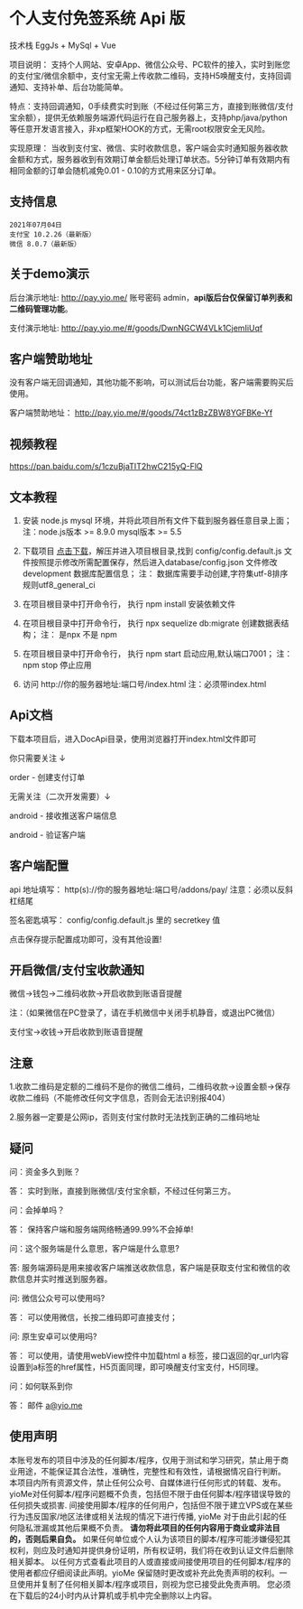 
# 个人支付免签系统 Api 版

  技术栈 EggJs + MySql + Vue

  项目说明： 支持个人网站、安卓App、微信公众号、PC软件的接入，实时到账您的支付宝/微信余额中，支付宝无需上传收款二维码，支持H5唤醒支付，支持回调通知、支持补单、后台功能简单。
  
  特点：支持回调通知，0手续费实时到账（不经过任何第三方，直接到账微信/支付宝余额），提供无依赖服务端源代码运行在自己服务器上，支持php/java/python等任意开发语言接入，非xp框架HOOK的方式，无需root权限安全无风险。

实现原理： 当收到支付宝、微信、实时收款信息，客户端会实时通知服务器收款金额和方式，服务器收到有效期订单金额后处理订单状态。5分钟订单有效期内有相同金额的订单会随机减免0.01 - 0.10的方式用来区分订单。

  
  ## 支持信息
    2021年07月04日
    支付宝 10.2.26（最新版）
    微信 8.0.7（最新版）
  
  ## 关于demo演示
  
  后台演示地址: http://pay.yio.me/ 账号密码 admin，**api版后台仅保留订单列表和二维码管理功能**。
  
  支付演示地址: http://pay.yio.me/#/goods/DwnNGCW4VLk1CjemIiUqf 
  
  ## 客户端赞助地址
  
  没有客户端无回调通知，其他功能不影响，可以测试后台功能，客户端需要购买后使用。

  客户端赞助地址： http://pay.yio.me/#/goods/74ct1zBzZBW8YGFBKe-Yf 
  
  
## 视频教程
    
   https://pan.baidu.com/s/1czuBjaTIT2hwC215yQ-FlQ

## 文本教程

  1. 安装 node.js mysql 环境，并将此项目所有文件下载到服务器任意目录上面；注：node.js版本 >= 8.9.0 mysql版本 >= 5.5

  2. 下载项目 [点击下载](https://github.com/yioMe/nodejs_wx_aipay_api/archive/master.zip "点击下载")，解压并进入项目根目录,找到 config/config.default.js 文件按照提示修改所需配置保存，然后进入database/config.json 文件修改 development 数据库配置信息； 注： 数据库需要手动创建,字符集utf-8排序规则utf8_general_ci

  3. 在项目根目录中打开命令行， 执行 npm install 安装依赖文件

  4. 在项目根目录中打开命令行， 执行 npx sequelize db:migrate  创建数据表结构； 注： 是npx 不是 npm
  
  5. 在项目根目录中打开命令行， 执行 npm start 启动应用,默认端口7001； 注： npm stop 停止应用

  6. 访问 http://你的服务器地址:端口号/index.html 注：必须带index.html


## Api文档

  下载本项目后，进入DocApi目录，使用浏览器打开index.html文件即可

  你只需要关注 ↓

  order - 创建支付订单

  无需关注（二次开发需要）↓

  android - 接收推送客户端信息

  android - 验证客户端
  
 ## 客户端配置

  api 地址填写： http(s)://你的服务器地址:端口号/addons/pay/ 注意：必须以反斜杠结尾

  签名密匙填写： config/config.default.js 里的 secretkey 值

  点击保存提示配置成功即可，没有其他设置!
  
 ## 开启微信/支付宝收款通知
 
  微信->钱包->二维码收款->开启收款到账语音提醒  

  注：（如果微信在PC登录了，请在手机微信中关闭手机静音，或退出PC微信）

  支付宝->收钱->开启收款到账语音提醒
  
 ## 注意
 
  1.收款二维码是定额的二维码不是你的微信二维码，二维码收款->设置金额->保存收款二维码（不能修改任何文字信息，否则会无法识别报404）
  
  2.服务器一定要是公网ip，否则支付宝付款时无法找到正确的二维码地址

 ## 疑问

  问：资金多久到账？

  答： 实时到账，直接到账微信/支付宝余额，不经过任何第三方。

  问：会掉单吗？

  答： 保持客户端和服务端网络畅通99.99%不会掉单!

  问：这个服务端是什么意思，客户端是什么意思?

  答: 服务端源码是用来接收客户端推送收款信息，客户端是获取支付宝和微信的收款信息并实时推送到服务器。

  问: 微信公众号可以使用吗?

  答： 可以使用微信，长按二维码即可直接支付；
   
  问: 原生安卓可以使用吗?
  
  答： 可以使用，请使用webView控件中加载html a 标签，接口返回的qr_url内容设置到a标签的href属性，H5页面同理，即可唤醒支付宝支付，H5同理。
  
  问：如何联系到你
  
  答： 邮件 a@yio.me 
  
  ## 使用声明
  本账号发布的项目中涉及的任何脚本/程序，仅用于测试和学习研究，禁止用于商业用途，不能保证其合法性，准确性，完整性和有效性，请根据情况自行判断。
  本项目内所有资源文件，禁止任何公众号、自媒体进行任何形式的转载、发布。
  yioMe对任何脚本/程序问题概不负责，包括但不限于由任何脚本/程序错误导致的任何损失或损害.
  间接使用脚本/程序的任何用户，包括但不限于建立VPS或在某些行为违反国家/地区法律或相关法规的情况下进行传播, yioMe 对于由此引起的任何隐私泄漏或其他后果概不负责。
  **请勿将此项目的任何内容用于商业或非法目的，否则后果自负。**
  如果任何单位或个人认为该项目的脚本/程序可能涉嫌侵犯其权利，则应及时通知并提供身份证明，所有权证明，我们将在收到认证文件后删除相关脚本。
  以任何方式查看此项目的人或直接或间接使用项目的任何脚本/程序的使用者都应仔细阅读此声明。yioMe 保留随时更改或补充此免责声明的权利。一旦使用并复制了任何相关脚本/程序或项目，则视为您已接受此免责声明。
  您必须在下载后的24小时内从计算机或手机中完全删除以上内容。

 
